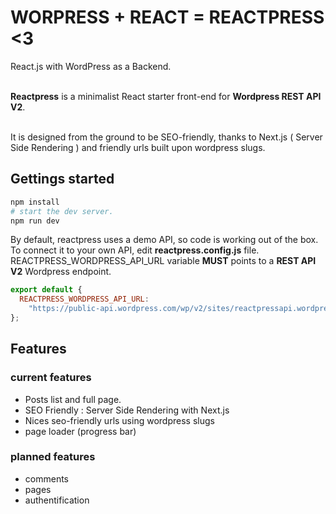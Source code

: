 # WORPRESS + REACT = REACTPRESS <3

React.js with WordPress as a Backend.<br /><br />

**Reactpress** is a minimalist React starter front-end for **Wordpress REST API V2**.<br /><br />

It is designed from the ground to be SEO-friendly, thanks to Next.js ( Server Side Rendering ) and friendly urls built upon wordpress slugs.

## Gettings started

```sh
npm install
# start the dev server.
npm run dev
```

By default, reactpress uses a demo API, so code is working out of the box.<br />
To connect it to your own API, edit **reactpress.config.js** file.<br />
REACTPRESS_WORDPRESS_API_URL variable **MUST** points to a **REST API V2** Wordpress endpoint.

```js
export default {
  REACTPRESS_WORDPRESS_API_URL:
    "https://public-api.wordpress.com/wp/v2/sites/reactpressapi.wordpress.com"
};
```

## Features

### current features

- Posts list and full page.
- SEO Friendly : Server Side Rendering with Next.js
- Nices seo-friendly urls using wordpress slugs
- page loader (progress bar)

### planned features

- comments
- pages
- authentification

